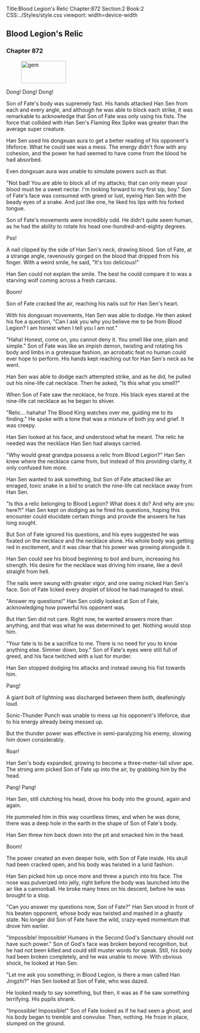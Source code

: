 Title:Blood Legion's Relic 
Chapter:872 
Section:2 
Book:2 
CSS:../Styles/style.css 
viewport: width=device-width
  
## Blood Legion's Relic
### Chapter 872
  
<figure>
	<img src="../Images/gem.gif" alt="gem" id="gem" width="120" height="60" />
</figure>
  

  
Dong! Dong! Dong!

Son of Fate's body was supremely fast. His hands attacked Han Sen from each and every angle, and although he was able to block each strike, it was remarkable to acknowledge that Son of Fate was only using his fists. The force that collided with Han Sen's Flaming Rex Spike was greater than the average super creature.

Han Sen used his dongxuan aura to get a better reading of his opponent's lifeforce. What he could see was a mess. The energy didn't flow with any cohesion, and the power he had seemed to have come from the blood he had absorbed.

Even dongxuan aura was unable to simulate powers such as that.

"Not bad! You are able to block all of my attacks; that can only mean your blood must be a sweet nectar. I'm looking forward to my first sip, boy." Son of Fate's face was consumed with greed or lust, eyeing Han Sen with the beady eyes of a snake. And just like one, he liked his lips with his forked tongue.

Son of Fate's movements were incredibly odd. He didn't quite seem human, as he had the ability to rotate his head one-hundred-and-eighty degrees.

Pss!

A nail clipped by the side of Han Sen's neck, drawing blood. Son of Fate, at a strange angle, ravenously gorged on the blood that dripped from his finger. With a weird smile, he said, "It's too delicious!"

Han Sen could not explain the smile. The best he could compare it to was a starving wolf coming across a fresh carcass.

Boom!

Son of Fate cracked the air, reaching his nails out for Han Sen's heart.

With his dongxuan movements, Han Sen was able to dodge. He then asked his foe a question, "Can I ask you why you believe me to be from Blood Legion? I am honest when I tell you I am not."

"Haha! Honest, come on, you cannot deny it. You smell like one, plain and simple." Son of Fate was like an impish demon, twisting and rotating his body and limbs in a grotesque fashion, an acrobatic feat no human could ever hope to perform. His hands kept reaching out for Han Sen's neck as he went.

Han Sen was able to dodge each attempted strike, and as he did, he pulled out his nine-life cat necklace. Then he asked, "Is this what you smell?"

When Son of Fate saw the necklace, he froze. His black eyes stared at the nine-life cat necklace as he began to shiver.

"Relic... hahaha! The Blood King watches over me, guiding me to its finding." He spoke with a tone that was a mixture of both joy and grief. It was creepy.

Han Sen looked at his face, and understood what he meant. The relic he needed was the necklace Han Sen had always carried.

"Why would great grandpa possess a relic from Blood Legion?" Han Sen knew where the necklace came from, but instead of this providing clarity, it only confused him more.

Han Sen wanted to ask something, but Son of Fate attacked like an enraged, toxic snake in a bid to snatch the nine-life cat necklace away from Han Sen.

"Is this a relic belonging to Blood Legion? What does it do? And why are you here?!" Han Sen kept on dodging as he fired his questions, hoping this encounter could elucidate certain things and provide the answers he has long sought.

But Son of Fate ignored his questions, and his eyes suggested he was fixated on the necklace and the necklace alone. His whole body was getting red in excitement, and it was clear that his power was growing alongside it.

Han Sen could see his blood beginning to boil and burn, increasing his strength. His desire for the necklace was driving him insane, like a devil straight from hell.

The nails were swung with greater vigor, and one swing nicked Han Sen's face. Son of Fate licked every droplet of blood he had managed to steal.

"Answer my questions!" Han Sen coldly looked at Son of Fate, acknowledging how powerful his opponent was.

But Han Sen did not care. Right now, he wanted answers more than anything, and that was what he was determined to get. Nothing would stop him.

"Your fate is to be a sacrifice to me. There is no need for you to know anything else. Simmer down, boy." Son of Fate's eyes were still full of greed, and his face twitched with a lust for murder.

Han Sen stopped dodging his attacks and instead swung his fist towards him.

Pang!

A giant bolt of lightning was discharged between them both, deafeningly loud.

Sonic-Thunder Punch was unable to mess up his opponent's lifeforce, due to his energy already being messed up.

But the thunder power was effective in semi-paralyzing his enemy, slowing him down considerably.

Roar!

Han Sen's body expanded, growing to become a three-meter-tall silver ape. The strong arm picked Son of Fate up into the air, by grabbing him by the head.

Pang! Pang!

Han Sen, still clutching his head, drove his body into the ground, again and again.

He pummeled him in this way countless times, and when he was done, there was a deep hole in the earth in the shape of Son of Fate's body.

Han Sen threw him back down into the pit and smacked him in the head.

Boom!

The power created an even deeper hole, with Son of Fate inside. His skull had been cracked open, and his body was twisted in a lurid fashion.

Han Sen picked him up once more and threw a punch into his face. The nose was pulverized into jelly, right before the body was launched into the air like a cannonball. He broke many trees on his descent, before he was brought to a stop.

"Can you answer my questions now, Son of Fate?" Han Sen stood in front of his beaten opponent, whose body was twisted and mashed in a ghastly state. No longer did Son of Fate have the wild, crazy-eyed momentum that drove him earlier.

"Impossible! Impossible! Humans in the Second God's Sanctuary should not have such power." Son of God's face was broken beyond recognition, but he had not been killed and could still muster words for speak. Still, his body had been broken completely, and he was unable to move. With obvious shock, he looked at Han Sen.

"Let me ask you something; in Blood Legion, is there a man called Han Jingzhi?" Han Sen looked at Son of Fate, who was dazed.

He looked ready to say something, but then, it was as if he saw something terrifying. His pupils shrank.

"Impossible! Impossible!" Son of Fate looked as if he had seen a ghost, and his body began to tremble and convulse. Then, nothing. He froze in place, slumped on the ground.